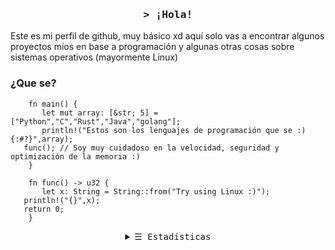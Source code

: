 <h3 align="center">
        <samp>&gt; ¡Hola!
        </samp>
</h3>
Este es mi perfil de github, muy básico xd aquí solo vas a encontrar algunos proyectos míos en base a programación y algunas otras cosas sobre sistemas operativos (mayormente Linux)

### ¿Que se?
        fn main() {
           let mut array: [&str; 5] = ["Python","C","Rust","Java","golang"];
           println!("Estos son los lenguajes de programación que se :) {:#?}",array);
	   func(); // Soy muy cuidadoso en la velocidad, seguridad y optimización de la memoria :)
        }

        fn func() -> u32 {
           let x: String = String::from("Try using Linux :)");
	   println!("{}",x);
	   return 0;
        }
<!-- Details Section-->
<details align="center">
    <summary> <samp>&#9776; Estadísticas</samp></summary>
    <p align="center">
        <br>
        <!-- Activity Widget -->
        <img alt="Shahriar Shafin's GitHub Stats"
                src="https://github-readme-stats.vercel.app/api?username=OverflowShell&show_icons=true&theme=radical" />
